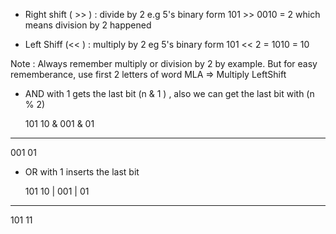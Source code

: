  * Right shift ( >> ) : divide by 2 e.g 5's binary form 101  >> 0010 = 2 which means division by 2 happened



 * Left Shiff (<< ) : multiply by 2 eg  5's binary form 101 << 2 = 1010 = 10 

 Note : Always remember multiply or division by 2 by example. But for easy rememberance, use first 2 letters of word MLA => Multiply LeftShift


 * AND with 1 gets the last bit (n & 1 ) , also we can get the last bit with (n % 2)


   101      10
 & 001    & 01
  ------  -----
   001      01


 * OR with 1 inserts the last bit   


   101      10
 | 001    | 01
  ------  -----
   101      11